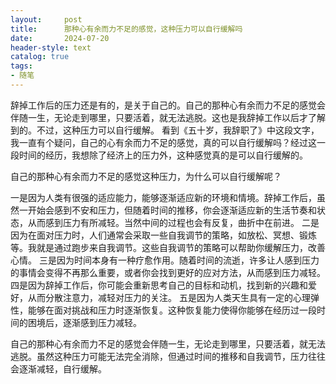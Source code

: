 ```yaml
---
layout:     post
title:      那种心有余而力不足的感觉，这种压力可以自行缓解吗
date:       2024-07-20
header-style: text
catalog: true
tags:
- 随笔
---
```

辞掉工作后的压力还是有的，是关于自己的。自己的那种心有余而力不足的感觉会伴随一生，无论走到哪里，只要活着，就无法逃脱。这也是我辞掉工作以后才了解到的。不过，这种压力可以自行缓解。
看到《五十岁，我辞职了》中这段文字，我一直有个疑问，自己的心有余而力不足的感觉，真的可以自行缓解吗？经过这一段时间的经历，我想除了经济上的压力外，这种感觉真的是可以自行缓解的。

自己的那种心有余而力不足的感觉这种压力，为什么可以自行缓解呢？

一是因为人类有很强的适应能力，能够逐渐适应新的环境和情境。辞掉工作后，虽然一开始会感到不安和压力，但随着时间的推移，你会逐渐适应新的生活节奏和状态，从而感到压力有所减轻。当然中间的过程也会有反复，曲折中在前进。
二是因为在面对压力时，人们通常会采取一些自我调节的策略，如放松、冥想、锻炼等。我就是通过跑步来自我调节。这些自我调节的策略可以帮助你缓解压力，改善心情。
三是因为时间本身有一种疗愈作用。随着时间的流逝，许多让人感到压力的事情会变得不再那么重要，或者你会找到更好的应对方法，从而感到压力减轻。
四是因为辞掉工作后，你可能会重新思考自己的目标和动机，找到新的兴趣和爱好，从而分散注意力，减轻对压力的关注。
五是因为人类天生具有一定的心理弹性，能够在面对挑战和压力时逐渐恢复。这种恢复能力使得你能够在经历过一段时间的困境后，逐渐感到压力减轻。

自己的那种心有余而力不足的感觉会伴随一生，无论走到哪里，只要活着，就无法逃脱。虽然这种压力可能无法完全消除，但通过时间的推移和自我调节，压力往往会逐渐减轻，自行缓解。